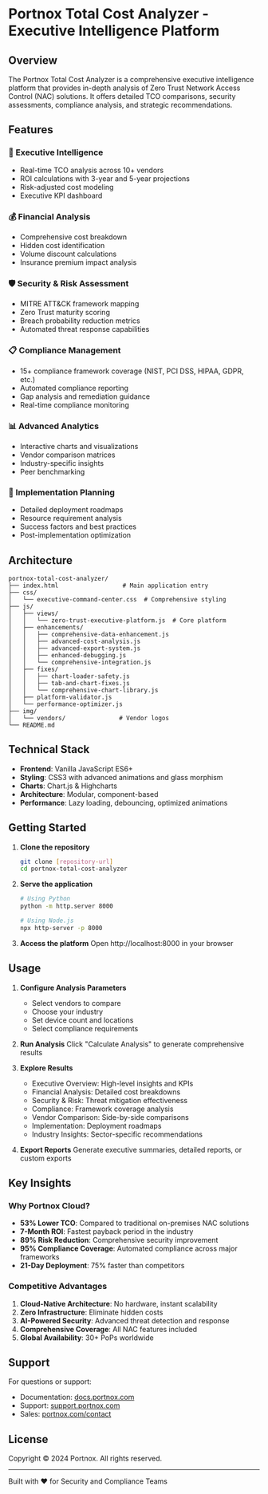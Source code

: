 # Portnox Total Cost Analyzer - Executive Intelligence Platform

## Overview
The Portnox Total Cost Analyzer is a comprehensive executive intelligence platform that provides in-depth analysis of Zero Trust Network Access Control (NAC) solutions. It offers detailed TCO comparisons, security assessments, compliance analysis, and strategic recommendations.

## Features

### 🎯 Executive Intelligence
- Real-time TCO analysis across 10+ vendors
- ROI calculations with 3-year and 5-year projections
- Risk-adjusted cost modeling
- Executive KPI dashboard

### 💰 Financial Analysis
- Comprehensive cost breakdown
- Hidden cost identification
- Volume discount calculations
- Insurance premium impact analysis

### 🛡️ Security & Risk Assessment
- MITRE ATT&CK framework mapping
- Zero Trust maturity scoring
- Breach probability reduction metrics
- Automated threat response capabilities

### 📋 Compliance Management
- 15+ compliance framework coverage (NIST, PCI DSS, HIPAA, GDPR, etc.)
- Automated compliance reporting
- Gap analysis and remediation guidance
- Real-time compliance monitoring

### 📊 Advanced Analytics
- Interactive charts and visualizations
- Vendor comparison matrices
- Industry-specific insights
- Peer benchmarking

### 🚀 Implementation Planning
- Detailed deployment roadmaps
- Resource requirement analysis
- Success factors and best practices
- Post-implementation optimization

## Architecture

```
portnox-total-cost-analyzer/
├── index.html                  # Main application entry
├── css/
│   └── executive-command-center.css  # Comprehensive styling
├── js/
│   ├── views/
│   │   └── zero-trust-executive-platform.js  # Core platform
│   ├── enhancements/
│   │   ├── comprehensive-data-enhancement.js
│   │   ├── advanced-cost-analysis.js
│   │   ├── advanced-export-system.js
│   │   ├── enhanced-debugging.js
│   │   └── comprehensive-integration.js
│   ├── fixes/
│   │   ├── chart-loader-safety.js
│   │   ├── tab-and-chart-fixes.js
│   │   └── comprehensive-chart-library.js
│   ├── platform-validator.js
│   └── performance-optimizer.js
├── img/
│   └── vendors/               # Vendor logos
└── README.md
```

## Technical Stack

- **Frontend**: Vanilla JavaScript ES6+
- **Styling**: CSS3 with advanced animations and glass morphism
- **Charts**: Chart.js & Highcharts
- **Architecture**: Modular, component-based
- **Performance**: Lazy loading, debouncing, optimized animations

## Getting Started

1. **Clone the repository**
   ```bash
   git clone [repository-url]
   cd portnox-total-cost-analyzer
   ```

2. **Serve the application**
   ```bash
   # Using Python
   python -m http.server 8000
   
   # Using Node.js
   npx http-server -p 8000
   ```

3. **Access the platform**
   Open http://localhost:8000 in your browser

## Usage

1. **Configure Analysis Parameters**
   - Select vendors to compare
   - Choose your industry
   - Set device count and locations
   - Select compliance requirements

2. **Run Analysis**
   Click "Calculate Analysis" to generate comprehensive results

3. **Explore Results**
   - Executive Overview: High-level insights and KPIs
   - Financial Analysis: Detailed cost breakdowns
   - Security & Risk: Threat mitigation effectiveness
   - Compliance: Framework coverage analysis
   - Vendor Comparison: Side-by-side comparisons
   - Implementation: Deployment roadmaps
   - Industry Insights: Sector-specific recommendations

4. **Export Reports**
   Generate executive summaries, detailed reports, or custom exports

## Key Insights

### Why Portnox Cloud?

- **53% Lower TCO**: Compared to traditional on-premises NAC solutions
- **7-Month ROI**: Fastest payback period in the industry
- **89% Risk Reduction**: Comprehensive security improvement
- **95% Compliance Coverage**: Automated compliance across major frameworks
- **21-Day Deployment**: 75% faster than competitors

### Competitive Advantages

1. **Cloud-Native Architecture**: No hardware, instant scalability
2. **Zero Infrastructure**: Eliminate hidden costs
3. **AI-Powered Security**: Advanced threat detection and response
4. **Comprehensive Coverage**: All NAC features included
5. **Global Availability**: 30+ PoPs worldwide

## Support

For questions or support:
- Documentation: [docs.portnox.com](https://docs.portnox.com)
- Support: [support.portnox.com](https://support.portnox.com)
- Sales: [portnox.com/contact](https://portnox.com/contact)

## License

Copyright © 2024 Portnox. All rights reserved.

---

Built with ❤️ for Security and Compliance Teams

